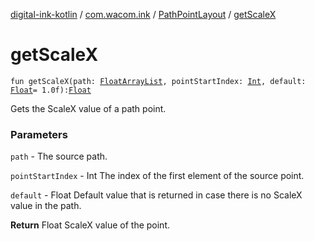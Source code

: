 [digital-ink-kotlin](../../index.md) / [com.wacom.ink](../index.md) / [PathPointLayout](index.md) / [getScaleX](./get-scale-x.md)

# getScaleX

`fun getScaleX(path: `[`FloatArrayList`](../-float-array-list/index.md)`, pointStartIndex: `[`Int`](https://kotlinlang.org/api/latest/jvm/stdlib/kotlin/-int/index.html)`, default: `[`Float`](https://kotlinlang.org/api/latest/jvm/stdlib/kotlin/-float/index.html)` = 1.0f): `[`Float`](https://kotlinlang.org/api/latest/jvm/stdlib/kotlin/-float/index.html)

Gets the ScaleX value of a path point.

### Parameters

`path` - The source path.

`pointStartIndex` - Int The index of the first element of the source point.

`default` - Float Default value that is returned in case there is no ScaleX value in the path.

**Return**
Float ScaleX value of the point.

